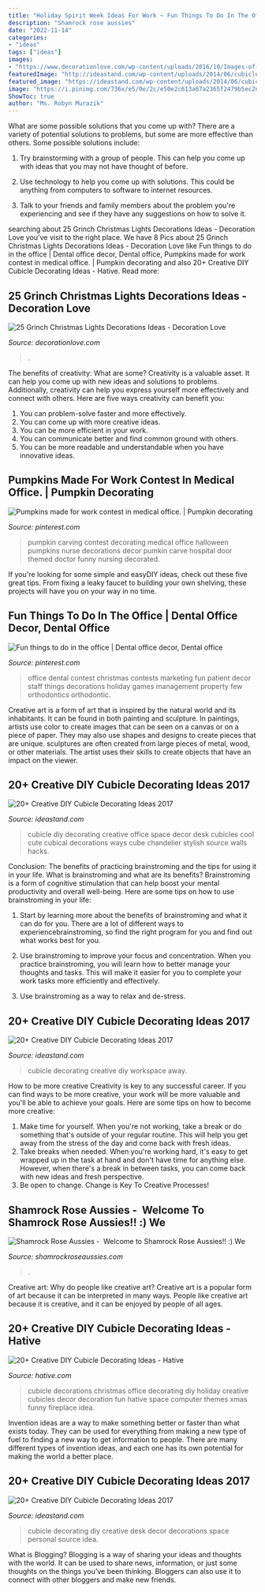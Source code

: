 ```yaml
---
title: "Holiday Spirit Week Ideas For Work ~ Fun Things To Do In The Office"
description: "Shamrock rose aussies"
date: "2022-11-14"
categories:
- "ideas"
tags: ["ideas"]
images:
- "https://www.decorationlove.com/wp-content/uploads/2016/10/Images-of-Grinch-Coming-Out-of-Chimney-Inflatable.jpg"
featuredImage: "http://ideastand.com/wp-content/uploads/2014/06/cubicle-decorating-ideas/4-cubicle-decorating-ideas.jpg"
featured_image: "https://ideastand.com/wp-content/uploads/2014/06/cubicle-decorating-ideas/5-cubicle-decorating-ideas.jpg"
image: "https://i.pinimg.com/736x/e5/0e/2c/e50e2c613a67a2365f2479b5ec2e3187.jpg"
ShowToc: true
author: "Ms. Robyn Murazik"
---
```



What are some possible solutions that you come up with?
There are a variety of potential solutions to problems, but some are more effective than others. Some possible solutions include:
1. Try brainstorming with a group of people. This can help you come up with ideas that you may not have thought of before.

2. Use technology to help you come up with solutions. This could be anything from computers to software to internet resources.

3. Talk to your friends and family members about the problem you're experiencing and see if they have any suggestions on how to solve it.

	

		
searching about 25 Grinch Christmas Lights Decorations Ideas - Decoration Love you've visit to the right place. We have 8 Pics about 25 Grinch Christmas Lights Decorations Ideas - Decoration Love like Fun things to do in the office | Dental office decor, Dental office, Pumpkins made for work contest in medical office. | Pumpkin decorating and also 20+ Creative DIY Cubicle Decorating Ideas - Hative. Read more:
		
    
## 25 Grinch Christmas Lights Decorations Ideas - Decoration Love

<img loading=lazy src="https://www.decorationlove.com/wp-content/uploads/2016/10/Images-of-Grinch-Coming-Out-of-Chimney-Inflatable.jpg" onerror="this.onerror=null;this.src='https://tse1.mm.bing.net/th?id=OIP.nyhTClz_hpEKCqfkdN5rFAHaJ-&amp;pid=15.1';" alt="25 Grinch Christmas Lights Decorations Ideas - Decoration Love">

_Source: decorationlove.com_

>. 

	

The benefits of creativity: What are some?
Creativity is a valuable asset. It can help you come up with new ideas and solutions to problems. Additionally, creativity can help you express yourself more effectively and connect with others. Here are five ways creativity can benefit you: 
1) You can problem-solve faster and more effectively.
2) You can come up with more creative ideas.
3) You can be more efficient in your work.
4) You can communicate better and find common ground with others.
5) You can be more readable and understandable when you have innovative ideas.

    
## Pumpkins Made For Work Contest In Medical Office. | Pumpkin Decorating

<img loading=lazy src="https://i.pinimg.com/736x/ea/a7/d0/eaa7d0e8aa1006ade2e55fe260670c3a--fall-decor-carving.jpg" onerror="this.onerror=null;this.src='https://tse3.mm.bing.net/th?id=OIP.QOTY3fpzxuTpXNDOVJfCOwHaFj&amp;pid=15.1';" alt="Pumpkins made for work contest in medical office. | Pumpkin decorating">

_Source: pinterest.com_

>pumpkin carving contest decorating medical office halloween pumpkins nurse decorations decor pumkin carve hospital door themed doctor funny nursing decorated. 

	

If you're looking for some simple and easyDIY ideas, check out these five great tips. From fixing a leaky faucet to building your own shelving, these projects will have you on your way in no time.

    
## Fun Things To Do In The Office | Dental Office Decor, Dental Office

<img loading=lazy src="https://i.pinimg.com/736x/e5/0e/2c/e50e2c613a67a2365f2479b5ec2e3187.jpg" onerror="this.onerror=null;this.src='https://tse2.mm.bing.net/th?id=OIP.02oMtUgo3svqjyNh78m9hwHaJ6&amp;pid=15.1';" alt="Fun things to do in the office | Dental office decor, Dental office">

_Source: pinterest.com_

>office dental contest christmas contests marketing fun patient decor staff things decorations holiday games management property few orthodontics orthodontic. 

	

Creative art is a form of art that is inspired by the natural world and its inhabitants. It can be found in both painting and sculpture. In paintings, artists use color to create images that can be seen on a canvas or on a piece of paper. They may also use shapes and designs to create pieces that are unique. sculptures are often created from large pieces of metal, wood, or other materials. The artist uses their skills to create objects that have an impact on the viewer.

    
## 20+ Creative DIY Cubicle Decorating Ideas 2017

<img loading=lazy src="http://ideastand.com/wp-content/uploads/2014/06/cubicle-decorating-ideas/18-office-cubicle-decorating-ideas.jpg" onerror="this.onerror=null;this.src='https://tse1.mm.bing.net/th?id=OIP.XeWUNp-WD1s-Jr989_AFiQHaJK&amp;pid=15.1';" alt="20+ Creative DIY Cubicle Decorating Ideas 2017">

_Source: ideastand.com_

>cubicle diy decorating creative office space decor desk cubicles cool cute cubical decorations ways cube chandelier stylish source walls hacks. 

	

Conclusion: The benefits of practicing brainstroming and the tips for using it in your life.
What is brainstroming and what are its benefits? Brainstroming is a form of cognitive stimulation that can help boost your mental productivity and overall well-being. Here are some tips on how to use brainstroming in your life: 
1. Start by learning more about the benefits of brainstroming and what it can do for you. There are a lot of different ways to experiencebrainstroming, so find the right program for you and find out what works best for you. 

2. Use brainstroming to improve your focus and concentration. When you practice brainstroming, you will learn how to better manage your thoughts and tasks. This will make it easier for you to complete your work tasks more efficiently and effectively. 

3. Use brainstroming as a way to relax and de-stress.

    
## 20+ Creative DIY Cubicle Decorating Ideas 2017

<img loading=lazy src="https://ideastand.com/wp-content/uploads/2014/06/cubicle-decorating-ideas/5-cubicle-decorating-ideas.jpg" onerror="this.onerror=null;this.src='https://tse3.mm.bing.net/th?id=OIP.kN64pKn6kPcVyFxPZPLnNAHaJ4&amp;pid=15.1';" alt="20+ Creative DIY Cubicle Decorating Ideas 2017">

_Source: ideastand.com_

>cubicle decorating creative diy workspace away. 

	

How to be more creative
Creativity is key to any successful career. If you can find ways to be more creative, your work will be more valuable and you'll be able to achieve your goals. Here are some tips on how to become more creative: 
1. Make time for yourself. When you're not working, take a break or do something that's outside of your regular routine. This will help you get away from the stress of the day and come back with fresh ideas. 
2. Take breaks when needed. When you're working hard, it's easy to get wrapped up in the task at hand and don't have time for anything else. However, when there's a break in between tasks, you can come back with new ideas and fresh perspective. 
3. Be open to change. Change is Key To Creative Processes!

    
## Shamrock Rose Aussies - ﻿﻿﻿ Welcome To Shamrock Rose Aussies!! :) We

<img loading=lazy src="http://shamrockroseaussies.com/yahoo_site_admin/assets/images/DSC_0009.42213043_std.JPG" onerror="this.onerror=null;this.src='https://tse1.mm.bing.net/th?id=OIP.6grqlWheieymfR4A_n6gDgHaE-&amp;pid=15.1';" alt="Shamrock Rose Aussies - ﻿﻿﻿ Welcome to Shamrock Rose Aussies!! :) We">

_Source: shamrockroseaussies.com_

>. 

	

Creative art: Why do people like creative art?
Creative art is a popular form of art because it can be interpreted in many ways. People like creative art because it is creative, and it can be enjoyed by people of all ages.

    
## 20+ Creative DIY Cubicle Decorating Ideas - Hative

<img loading=lazy src="https://hative.com/wp-content/uploads/2014/06/cubicle-decorating-ideas/13-office-cubicle-decorating-ideas.jpg" onerror="this.onerror=null;this.src='https://tse1.mm.bing.net/th?id=OIP.lvIsJh3ZhrlQen_hzCfCLQHaFq&amp;pid=15.1';" alt="20+ Creative DIY Cubicle Decorating Ideas - Hative">

_Source: hative.com_

>cubicle decorations christmas office decorating diy holiday creative cubicles decor decoration fun hative space computer themes xmas funny fireplace idea. 

	

Invention ideas are a way to make something better or faster than what exists today. They can be used for everything from making a new type of fuel to finding a new way to get information to people. There are many different types of invention ideas, and each one has its own potential for making the world a better place.

    
## 20+ Creative DIY Cubicle Decorating Ideas 2017

<img loading=lazy src="http://ideastand.com/wp-content/uploads/2014/06/cubicle-decorating-ideas/4-cubicle-decorating-ideas.jpg" onerror="this.onerror=null;this.src='https://tse2.mm.bing.net/th?id=OIP.VHOx8lixeW7JpfU3SP7vlgHaJ4&amp;pid=15.1';" alt="20+ Creative DIY Cubicle Decorating Ideas 2017">

_Source: ideastand.com_

>cubicle decorating diy creative desk decor decorations space personal source idea. 

	

What is Blogging?
Blogging is a way of sharing your ideas and thoughts with the world. It can be used to share news, information, or just some thoughts on the things you’ve been thinking. Bloggers can also use it to connect with other bloggers and make new friends.


